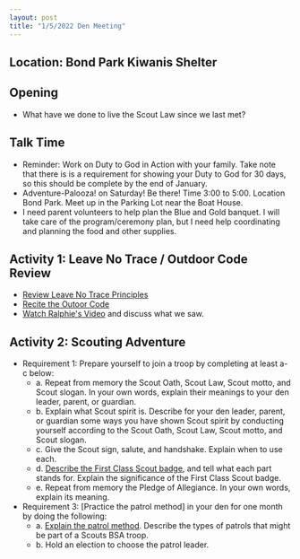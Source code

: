 ```yaml
---
layout: post
title: "1/5/2022 Den Meeting"
---
```


## Location: Bond Park Kiwanis Shelter

## Opening
- What have we done to live the Scout Law since we last met?

## Talk Time

- Reminder: Work on Duty to God in Action with your family. Take note that there is is a requirement for showing your Duty to God for 30 days, so this should be complete by the end of January.
- Adventure-Palooza! on Saturday! Be there! Time 3:00 to 5:00. Location Bond Park. Meet up in the Parking Lot near the Boat House.
- I need parent volunteers to help plan the Blue and Gold banquet. I will take care of the program/ceremony plan, but I need help coordinating and planning the food and other supplies.

## Activity 1:  Leave No Trace / Outdoor Code Review

- [Review Leave No Trace Principles](https://www.scouterlife.com/blog/2016/5/11/leave-no-trace-principles-for-kids)
- [ Recite the Outoor Code](https://www.scouting.org/outdoor-programs/outdoor-ethics/outdoor-code/)
- [Watch Ralphie's Video](https://drive.google.com/file/d/1Wo2wCS7ByzL-_GBayyy8kRVRwbdMux_a/view?ts=61b0a97f) and discuss what we saw.

## Activity 2: Scouting Adventure
- Requirement 1: Prepare yourself to join a troop by completing at least a-c below:
    - a. Repeat from memory the Scout Oath, Scout Law, Scout motto, and Scout slogan. In your own words, explain their meanings to your den leader, parent, or guardian.
    - b. Explain what Scout spirit is. Describe for your den leader, parent, or guardian some ways you have shown Scout spirit by conducting yourself according to the Scout Oath, Scout Law, Scout motto, and Scout slogan.
    - c. Give the Scout sign, salute, and handshake. Explain when to use each.
    - d. [Describe the First Class Scout badge](https://www.youtube.com/watch?v=KKvABVXoz38), and tell what each part stands for. Explain the significance of the First Class Scout badge.
    - e. Repeat from memory the Pledge of Allegiance. In your own words, explain its meaning.
- Requirement 3: [Practice the patrol method] in your den for one month by doing the following:
    - a. [Explain the patrol method](https://www.youtube.com/watch?v=tuPE20hO0JI). Describe the types of patrols that might be part of a Scouts BSA troop.
    - b. Hold an election to choose the patrol leader.


